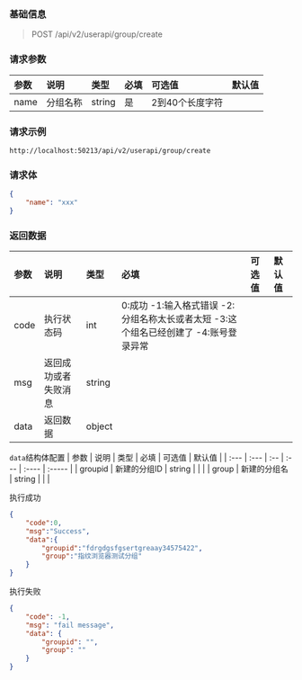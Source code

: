 ### 基础信息

> POST /api/v2/userapi/group/create

### 请求参数

| 参数 | 说明 | 类型 | 必填 | 可选值 | 默认值 |
| :--- | :--- | :-- | :--- | :---- | :----- |
| name | 分组名称 | string | 是 | 2到40个长度字符 | |

### 请求示例

```
http://localhost:50213/api/v2/userapi/group/create
```
### 请求体

```json
{
    "name": "xxx"
}
```

### 返回数据

| 参数 | 说明 | 类型 | 必填 | 可选值 | 默认值 |
| :--- | :--- | :-- | :--- | :---- | :----- |
| code | 执行状态码 | int |  0:成功 -1:输入格式错误 -2:分组名称太长或者太短 -3:这个组名已经创建了 -4:账号登录异常 | | |
| msg | 返回成功或者失败消息 | string | | |
| data | 返回数据 | object | | |

`data`结构体配置
| 参数 | 说明 | 类型 | 必填 | 可选值 | 默认值 |
| :--- | :--- | :-- | :--- | :---- | :----- |
| groupid | 新建的分组ID | string | | |
| group | 新建的分组名 | string | | |

执行成功

```json
{
    "code":0,
    "msg":"Success",
    "data":{
        "groupid":"fdrgdgsfgsertgreaay34575422",
        "group":"指纹浏览器测试分组"
    }
}
```

执行失败

```json
{
    "code": -1,
    "msg": "fail message",
    "data": {
        "groupid": "",
        "group": ""
    }
}
```
